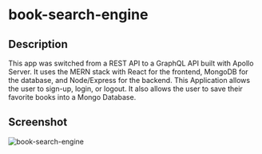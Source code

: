 # book-search-engine

## Description 
This app was switched from a REST API to a GraphQL API built with Apollo Server. It uses the MERN stack with React for the frontend, MongoDB for the database, and Node/Express for the backend. This Application allows the user to sign-up, login, or logout. It also allows the user to save their favorite books into a Mongo Database.

## Screenshot

![book-search-engine](https://user-images.githubusercontent.com/97009239/177950455-ed560584-c336-4b9e-8f62-23e7c4961390.png)
